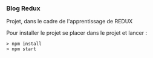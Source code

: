 ### Blog Redux ###

Projet, dans le cadre de l'apprentissage de REDUX

Pour installer le projet se placer dans le projet et lancer : 

```
> npm install
> npm start
```

